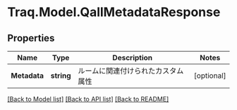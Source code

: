 # Traq.Model.QallMetadataResponse

## Properties

Name | Type | Description | Notes
------------ | ------------- | ------------- | -------------
**Metadata** | **string** | ルームに関連付けられたカスタム属性 | [optional] 

[[Back to Model list]](../../README.md#documentation-for-models) [[Back to API list]](../../README.md#documentation-for-api-endpoints) [[Back to README]](../../README.md)


